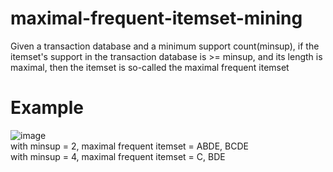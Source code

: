﻿# maximal-frequent-itemset-mining
Given a transaction database and a minimum support count(minsup), if the itemset's support in the transaction database is >= minsup, and its length is maximal, then the itemset is so-called the maximal frequent itemset
# Example
![image](https://user-images.githubusercontent.com/64155027/196638346-d0b30af6-a8b9-47a7-ac8a-50766b3f3c90.png)  
with minsup = 2, maximal frequent itemset = ABDE, BCDE  
with minsup = 4, maximal frequent itemset = C, BDE
